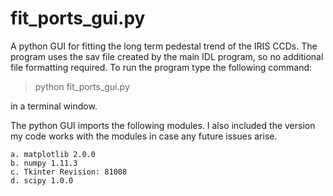 fit_ports_gui.py
================
A python GUI for fitting the long term pedestal trend of the IRIS CCDs. 
The program uses the sav file created by the main IDL program, 
so no additional file formatting required. To run the program type the following command:  
> python fit_ports_gui.py  

in a terminal window. 

The python GUI imports the following modules. I also included the version my code works with the modules
in case any future issues arise.

    a. matplotlib 2.0.0
    b. numpy 1.11.3
    c. Tkinter Revision: 81008
    d. scipy 1.0.0